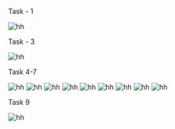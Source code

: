  Task - 1

 ![hh](images/1.png)

 Task - 3

 ![hh](images/Screenshot_1.png)

 Task 4-7

 ![hh](images/Screenshot_3.png)
 ![hh](images/Screenshot_4.png)
 ![hh](images/Screenshot_5.png)
 ![hh](images/Screenshot_6.png)
 ![hh](images/Screenshot_7.png)
 ![hh](images/Screenshot_8.png)
 ![hh](images/Screenshot_9.png)
 ![hh](images/Screenshot_10.png)
 ![hh](images/Screenshot_11.png)
 
 Task 9
 
 ![hh](images/Screenshot_12.png)
 